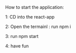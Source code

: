 How to start the application:

1: CD into the react-app

2: Open the termainl : run npm i

3: run npm start

4: have fun
